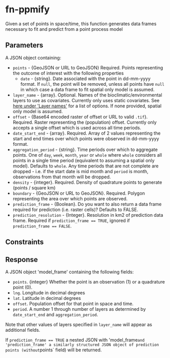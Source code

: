 # fn-ppmify

Given a set of points in space/time, this function generates data frames necessary to fit and predict from a point process model 

## Parameters

A JSON object containing:
- `points` - {GeoJSON or URL to GeoJSON} Required. Points representing the outcome of interest with the following properties
  - `date` - {string}. Date associated with the point in dd-mm-yyyy format. If `null`, the point will be removed, unless all points have `null` in which case a data frame to fit spatial only model is assumed. 
- `layer_name` - {array}. Optional. Names of the bioclimatic/environmental layers to use as covariates. Currently only uses static covariates. See [here under 'Layer names'](https://github.com/disarm-platform/fn-covariate-extractor/blob/master/SPECS.md) for a list of options. If none provided, spatial only model is assumed. 
- `offset` - {Base64 encoded raster of offset or URL to valid `.tif`}. Required. Raster representing the (population) offset. Currently only accepts a single offset which is used across all time periods.
- `date_start_end` - {array}. Required. Array of 2 values representing the start and end times over which points were observed in dd-mm-yyyy format. 
- `aggregation_period` - {string}. Time periods over which to aggregate points. One of `day`, `week`, `month`, `year` or `whole` where `whole` considers all points in a single time period (equivalent to assuming a spatial only model). Defaults to `whole`. Any time periods that are not complete are dropped - i.e. if the start date is mid month and `period` is month, observations from that month will be dropped.
- `density` - {integer}. Required. Density of quadrature points to generate (points / square km)
- `boundary` - {GeoJSON or URL to GeoJSON}. Required. Polygon representing the area over which points are observed.
- `prediction_frame` - {Boolean}. Do you want to also return a data frame required for prediction (i.e. raster cells)? Defaults to FALSE.
- `prediction_resolution` - {Integer}. Resolution in km2 of prediction data frame. Required if `prediction_frame == TRUE`, ignored if `prediction_frame == FALSE`.
 

## Constraints



## Response

A JSON object 'model_frame' containing the following fields:
- `points`. {integer} Whether the point is an observation (1) or a quadrature point (0). 
- `lng`. Longitude in decimal degrees
- `lat`. Latitude in decimal degrees
- `offset`. Population offset for that point in space and time. 
- `period`. A number 1 through number of layers as determined by `date_start_end` and `aggregation_period`.

Note that other values of layers specified in `layer_name` will appear as additional fields.

If `prediction_frame == TRUE` a nested JSON with 'model_frame` and 'prediction_frame' a similarly structured JSON object of prediction points (without `points` field) will be returned.  